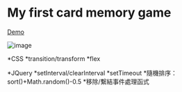 # My first card memory game


[Demo](https://timchen0409.github.io/card-memory-game)

![image](https://github.com/TimChen0409/card-memory-game/blob/master/images/demo.gif)


*CSS
  *transition/transform
  *flex

*JQuery
  *setInterval/clearInterval
  *setTimeout
  *隨機排序：sort()+Math.random()-0.5
  *移除/繫結事件處理函式
